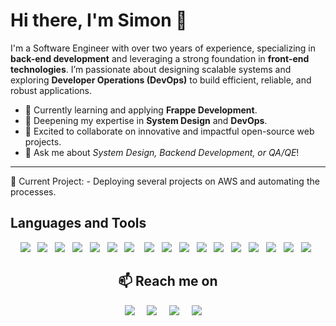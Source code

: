 # Hi there, I'm Simon 👋

I'm a Software Engineer with over two years of experience, specializing in **back-end development** and leveraging a strong foundation in **front-end technologies**. I’m passionate about designing scalable systems and exploring **Developer Operations (DevOps)** to build efficient, reliable, and robust applications.

- 🔭 Currently learning and applying **Frappe Development**.
- 🌱 Deepening my expertise in **System Design** and **DevOps**.  
- 👯 Excited to collaborate on innovative and impactful open-source web projects.  
- 💬 Ask me about *System Design, Backend Development, or QA/QE*!  
  
<hr>
🚀 Current Project:
- Deploying several projects on AWS and automating the processes.


## Languages and Tools

<p align="center">
  <img src="https://img.shields.io/badge/TypeScript-3178C6?style=for-the-badge&logo=typescript&logoColor=white" />&nbsp;&nbsp;
  <img src="https://img.shields.io/badge/Python-3776AB?style=for-the-badge&logo=python&logoColor=white" />&nbsp;&nbsp;
  <img src="https://img.shields.io/badge/MongoDB-47A248?style=for-the-badge&logo=mongodb&logoColor=white" />&nbsp;&nbsp;
  <img src="https://img.shields.io/badge/PostgreSQL-316192?style=for-the-badge&logo=postgresql&logoColor=white" />&nbsp;&nbsp;
  <img src="https://img.shields.io/badge/MySQL-4479A1?style=for-the-badge&logo=mysql&logoColor=white" />&nbsp;&nbsp;
  <img src="https://img.shields.io/badge/AWS-232F3E?style=for-the-badge&logo=amazonaws&logoColor=white" />&nbsp;&nbsp;
  <img src="https://img.shields.io/badge/Flask-000000?style=for-the-badge&logo=flask&logoColor=white" />&nbsp;&nbsp; 
<img src="https://img.shields.io/badge/Frappe%20Framework-0057FF?style=for-the-badge&logo=frappe&logoColor=white" />  
<img src="https://img.shields.io/badge/HTML5-E34F26?style=for-the-badge&logo=html5&logoColor=white" />  
<img src="https://img.shields.io/badge/CSS3-1572B6?&style=for-the-badge&logo=css3&logoColor=white" />  
<img src="https://img.shields.io/badge/GitHub-181717.svg?&style=for-the-badge&logo=github&logoColor=white" />  
<img src="https://img.shields.io/badge/Git-F05033.svg?&style=for-the-badge&logo=git&logoColor=white" />  
<img src="https://img.shields.io/badge/Java-ED8B00?style=for-the-badge&logo=openjdk&logoColor=white" />  
<img src="https://img.shields.io/badge/React-20232a.svg?style=for-the-badge&logo=react&logoColor=61DAFB" />  
<img src="https://img.shields.io/badge/Figma-F24E1E.svg?style=for-the-badge&logo=figma&logoColor=white" />  
<img src="https://img.shields.io/badge/Visual%20Studio%20Code-007ACC.svg?&style=for-the-badge&logo=visual-studio-code&logoColor=white" />  
<img src="https://img.shields.io/badge/Redis-DC382D?style=for-the-badge&logo=redis&logoColor=white" />  


<h2  align="center">📫 Reach me on</h2>
<p align="center">
  <a target="_blank"href="https://www.linkedin.com/in/symonmuchemi/"><img src="https://img.shields.io/badge/linkedin-%230077B5.svg?&style=for-the-badge&logo=linkedin&logoColor=white" /></a>&nbsp;&nbsp;&nbsp;&nbsp;
  <a target="_blank"href="https://twitter.com/SymonMuchemi"><img src="https://img.shields.io/badge/twitter-%231DA1F2.svg?&style=for-the-badge&logo=twitter&logoColor=white" /></a>&nbsp;&nbsp;&nbsp;&nbsp;
  <a href="mailto:muchemi.developer@gmail.com?subject=Hello%Muchemi,%20From%20Github"><img src="https://img.shields.io/badge/gmail-%23D14836.svg?&style=for-the-badge&logo=gmail&logoColor=white" /></a>&nbsp;&nbsp;&nbsp;&nbsp;
  <a target="_blank"href="https://wa.me/+254703552982?text=Hey%20Muchemi,%20I%20%20Got%20your%20number%20from%20GitHub"><img src="https://img.shields.io/badge/whatsapp-%4fce5d.svg?&style=for-the-badge&logo=whatsapp&logoColor=white" /></a>&nbsp;&nbsp;&nbsp;&nbsp;
</p>
